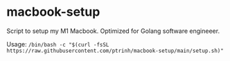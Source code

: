 # macbook-setup
Script to setup my M1 Macbook. Optimized for Golang software engineeer.

Usage:
`/bin/bash -c "$(curl -fsSL https://raw.githubusercontent.com/ptrinh/macbook-setup/main/setup.sh)"`
